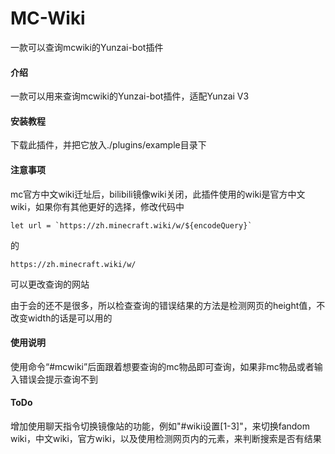 # MC-Wiki
一款可以查询mcwiki的Yunzai-bot插件

#### 介绍

一款可以用来查询mcwiki的Yunzai-bot插件，适配Yunzai V3

#### 安装教程

下载此插件，并把它放入./plugins/example目录下

#### 注意事项

mc官方中文wiki迁址后，bilibili镜像wiki关闭，此插件使用的wiki是官方中文wiki，如果你有其他更好的选择，修改代码中
```
let url = `https://zh.minecraft.wiki/w/${encodeQuery}`
```
的
```
https://zh.minecraft.wiki/w/
```
可以更改查询的网站

由于会的还不是很多，所以检查查询的错误结果的方法是检测网页的height值，不改变width的话是可以用的

#### 使用说明

使用命令“#mcwiki”后面跟着想要查询的mc物品即可查询，如果非mc物品或者输入错误会提示查询不到

#### ToDo

增加使用聊天指令切换镜像站的功能，例如"#wiki设置[1-3]"，来切换fandom wiki，中文wiki，官方wiki，以及使用检测网页内的元素，来判断搜索是否有结果

